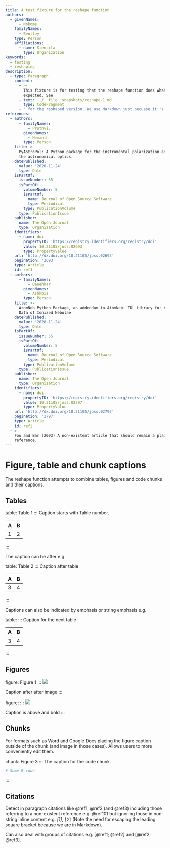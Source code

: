 ```yaml
---
title: A test fixture for the reshape function
authors:
  - givenNames:
      - Nokome
    familyNames:
      - Bentley
    type: Person
    affiliations:
      - name: Stencila
        type: Organization
keywords:
  - testing
  - reshaping
description:
  - type: Paragraph
    content:
      - >-
        This fixture is for testing that the reshape function does what is
        expected. See 
      - text: ../__file__snapshots/reshape-1.md
        type: CodeFragment
      - ' for the reshaped version. We use Markdown just becuase it''s quick and easy to write but this doc could have been in JSON or YAML.'
references:
  - authors:
      - familyNames:
          - Pruthvi.
        givenNames:
          - Hemanth
        type: Person
    title: >-
      PyAstroPol: A Python package for the instrumental polarization analysis of
      the astronomical optics.
    datePublished:
      value: '2020-11-24'
      type: Date
    isPartOf:
      issueNumber: 55
      isPartOf:
        volumeNumber: 5
        isPartOf:
          name: Journal of Open Source Software
          type: Periodical
        type: PublicationVolume
      type: PublicationIssue
    publisher:
      name: The Open Journal
      type: Organization
    identifiers:
      - name: doi
        propertyID: 'https://registry.identifiers.org/registry/doi'
        value: 10.21105/joss.02693
        type: PropertyValue
    url: 'http://dx.doi.org/10.21105/joss.02693'
    pagination: '2693'
    type: Article
    id: ref1
  - authors:
      - familyNames:
          - Danehkar
        givenNames:
          - Ashkbiz
        type: Person
    title: >-
      AtomNeb Python Package, an addendum to AtomNeb: IDL Library for Atomic
      Data of Ionized Nebulae
    datePublished:
      value: '2020-11-24'
      type: Date
    isPartOf:
      issueNumber: 55
      isPartOf:
        volumeNumber: 5
        isPartOf:
          name: Journal of Open Source Software
          type: Periodical
        type: PublicationVolume
      type: PublicationIssue
    publisher:
      name: The Open Journal
      type: Organization
    identifiers:
      - name: doi
        propertyID: 'https://registry.identifiers.org/registry/doi'
        value: 10.21105/joss.02797
        type: PropertyValue
    url: 'http://dx.doi.org/10.21105/joss.02797'
    pagination: '2797'
    type: Article
    id: ref2
  - >-
    Foo and Bar (2003) A non-existent article that should remain a plain text
    reference.
---
```


# Figure, table and chunk captions

The reshape function attempts to combine tables, figures and code chunks and their captions.

## Tables

table: Table 1
:::
Caption starts with Table number.

| A | B |
| - | - |
| 1 | 2 |
:::

The caption can be after e.g.

table: Table 2
:::
Caption after table

| A | B |
| - | - |
| 3 | 4 |
:::

Captions can also be indicated by emphasis or string emphasis e.g.

table:
:::
Caption for the next table

| A | B |
| - | - |
| 3 | 4 |
:::

## Figures

figure: Figure 1
:::
![](https://via.placeholder.com/100)

Caption after after image
:::

figure:
:::
![](https://via.placeholder.com/200)

Caption is above and bold
:::

## Chunks

For formats such as Word and Google Docs placing the figure caption outside of the chunk (and image in those cases). Allows users to more conveniently edit them.

chunk: Figure 3
:::
The caption for the code chunk.

```r
# Some R code
```
:::

## Citations

Detect in paragraph citations like @ref1, @ref2 (and @ref3) including those referring to a non-existent reference e.g. @ref101 but ignoring those in non-string inline content e.g. _\[1]_, `[2]` (Note the need for escaping the leading square bracket because we are in Markdown).

Can also deal with groups of citations e.g. \[@ref1; @ref2] and \[@ref2; @ref3].

